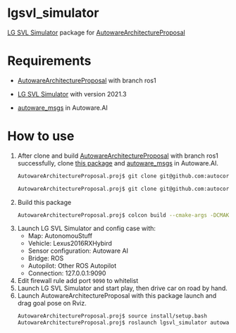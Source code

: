 # lgsvl_simulator

[LG SVL Simulator](https://github.com/lgsvl/simulator) package for [AutowareArchitectureProposal](https://github.com/tier4/AutowareArchitectureProposal.proj)

# Requirements

* [AutowareArchitectureProposal](https://github.com/tier4/AutowareArchitectureProposal.proj/tree/ros1) with branch ros1

* [LG SVL Simulator](https://github.com/lgsvl/simulator/releases/tag/2021.3) with version 2021.3

* [autoware_msgs](https://github.com/autocore-ai/autoware_msgs) in Autoware.AI

# How to use

1. After clone and build [AutowareArchitectureProposal](https://github.com/tier4/AutowareArchitectureProposal.proj/tree/ros1) with branch ros1 successfully, clone [this package](https://github.com/autocore-ai/lgsvl_simulator) and [autoware_msgs](https://github.com/autocore-ai/autoware_msgs) in Autoware.AI.
    ```bash
    AutowareArchitectureProposal.proj$ git clone git@github.com:autocore-ai/lgsvl_simulator.git src/simulator/lgsvl_simulator

    AutowareArchitectureProposal.proj$ git clone git@github.com:autocore-ai/autoware_msgs.git src/simulator/autoware_msgs
    ```
1. Build this package
    ```bash
    AutowareArchitectureProposal.proj$ colcon build --cmake-args -DCMAKE_BUILD_TYPE=Release --catkin-skip-building-tests --packages-select autoware_msgs lgsvl_simulator
    ```
1. Launch LG SVL Simulator and config case with:
    * Map: AutonomouStuff
    * Vehicle: Lexus2016RXHybird
    * Sensor configuration: Autoware AI
    * Bridge: ROS
    * Autopilot: Other ROS Autopilot
    * Connection: 127.0.0.1:9090
1. Edit firewall rule add port `9090` to whitelist
1. Launch LG SVL Simulator and start play, then drive car on road by hand.
1. Launch AutowareArchitectureProposal with this package launch and drag goal pose on Rviz.
    ```bash
    AutowareArchitectureProposal.proj$ source install/setup.bash
    AutowareArchitectureProposal.proj$ roslaunch lgsvl_simulator autoware.launch
    ```
